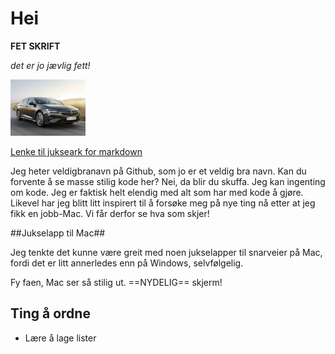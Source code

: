 # Hei

**FET SKRIFT**


*det er jo jævlig fett!*

![Et bilde av Insignia](Opel-Insignia-Sports-Tourer-B-facelift-2020_thumb.jpg)

[Lenke til jukseark for markdown](https://www.markdownguide.org/cheat-sheet)

Jeg heter veldigbranavn på Github, som jo er et veldig bra navn. Kan du forvente å se masse stilig kode her? Nei, da blir du skuffa. Jeg kan ingenting om kode. Jeg er faktisk helt elendig med alt som har med kode å gjøre. Likevel har jeg blitt litt inspirert til å forsøke meg på nye ting nå etter at jeg fikk en jobb-Mac. Vi får derfor se hva som skjer!

##Jukselapp til Mac##

Jeg tenkte det kunne være greit med noen jukselapper til snarveier på Mac, fordi det er litt annerledes enn på Windows, selvfølgelig.



Fy faen, Mac ser så stilig ut. ==NYDELIG== skjerm! 

## Ting å ordne

- Lære å lage lister


